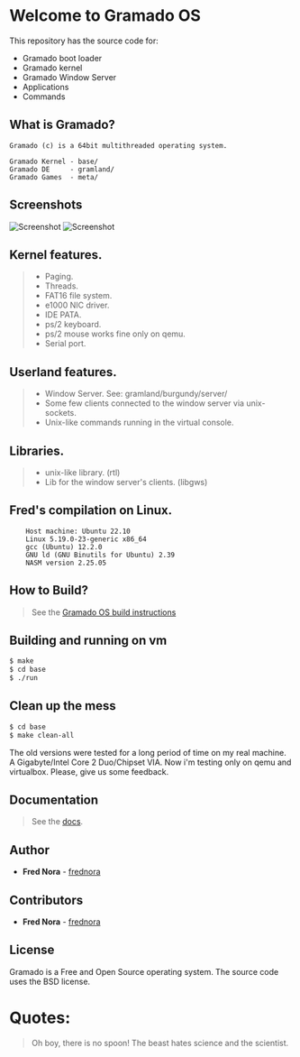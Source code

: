 # Welcome to Gramado OS


This repository has the source code for:

* Gramado boot loader
* Gramado kernel
* Gramado Window Server
* Applications
* Commands

## What is Gramado?

    Gramado (c) is a 64bit multithreaded operating system.

    Gramado Kernel - base/
    Gramado DE     - gramland/
    Gramado Games  - meta/


## Screenshots

![Screenshot](https://raw.githubusercontent.com/frednora/screenshots/main/gramado-1.png)
![Screenshot](https://raw.githubusercontent.com/frednora/screenshots/main/gramado-3.png)

## Kernel features.

> * Paging.
> * Threads.
> * FAT16 file system.
> * e1000 NIC driver.
> * IDE PATA. 
> * ps/2 keyboard. 
> * ps/2 mouse works fine only on qemu.
> * Serial port. 

## Userland features.

> * Window Server. See: gramland/burgundy/server/
> * Some few clients connected to the window server via unix-sockets.
> * Unix-like commands running in the virtual console.

## Libraries.

> * unix-like library. (rtl)
> * Lib for the window server's clients. (libgws)

## Fred's compilation on Linux.

```
    Host machine: Ubuntu 22.10
    Linux 5.19.0-23-generic x86_64
    gcc (Ubuntu) 12.2.0 
    GNU ld (GNU Binutils for Ubuntu) 2.39
    NASM version 2.25.05
```

## How to Build?

> See the [Gramado OS build instructions](https://github.com/frednora/gramado/blob/master/base/admin/docs/build.md)

## Building and running on vm

```bash
$ make
$ cd base
$ ./run
```

## Clean up the mess

```bash
$ cd base
$ make clean-all
```

The old versions were tested for a long period of time on my 
real machine. A Gigabyte/Intel Core 2 Duo/Chipset VIA.
Now i'm testing only on qemu and virtualbox.
Please, give us some feedback.

## Documentation

> See the [docs](https://github.com/frednora/gramado/tree/master/base/admin/docs).

## Author

* **Fred Nora** - [frednora](https://twitter.com/frednora)

## Contributors

* **Fred Nora** - [frednora](https://facebook.com/frednora)

## License

Gramado is a Free and Open Source operating system.
The source code uses the BSD license.

# Quotes:
> Oh boy, there is no spoon!
> The beast hates science and the scientist.
